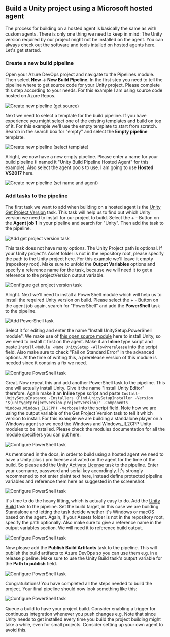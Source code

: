 ## Build a Unity project using a Microsoft hosted agent

The process for building on a hosted agent is basically the same as with custom agents. There is only one thing we need to keep in mind: The Unity version required by our project might not be installed on the agent. You can always check out the software and tools intalled on hosted agents [here](https://github.com/actions/virtual-environments). Let's get started.

### Create a new build pipeline

Open your Azure DevOps project and navigate to the Pipelines module. Then select **New -> New Build Pipeline**. In the first step you need to tell the pipeline where to get source code for your Unity project. Please complete this step according to your needs. For this example I am using source code hosted on Azure Repos.

![Create new pipeline (get source)](images/pipeline-new-pipeline-get-source.jpg)

Next we need to select a template for the build pipeline. If you have experience you might select one of the existing templates and build on top of it. For this example we'll use the empty template to start from scratch. Search in the search box for "empty" and select the **Empty pipeline** template.

![Create new pipeline (select template)](images/pipeline-new-pipeline-template.jpg)

Alright, we now have a new empty pipeline. Please enter a name for your build pipeline (I named it "Unity Build Pipeline Hosted Agent" for this example). Also select the agent pools to use. I am going to use **Hosted VS2017** here.

![Create new pipeline (set name and agent)](images/pipeline-new-pipeline-name.jpg)

### Add tasks to the pipeline

The first task we want to add when building on a hosted agent is the [Unity Get Project Version](unity-get-project-version.md) task. This task will help us to find out which Unity version we need to install for our project to build. Select the + - Button on the **Agent job 1** in your pipeline and search for "Unity". Then add the task to the pipeline.

![Add get project version task](images/pipeline-add-project-version-task.jpg)

This task does not have many options. The Unity Project path is optional. If your Unity project's Asset folder is not in the repository root, please specify the path to the Unity project here. For this example we'll leave it empty (repository root). Make sure to unfold the **Output Variables** options and specify a reference name for the task, because we will need it to get a reference to the projectVersion output variable.

![Configure get project version task](images/pipeline-edit-project-version-task.jpg)

Alright. Next we'll need to install a PowerShell module which will help us to install the required Unity version on build. Please select the + - Button on the agent job again, search for "PowerShell" and add the **PowerShell** task to the pipeline.

![Add PowerShell task](images/pipeline-add-powershell-task-1.jpg)

Select it for editing and enter the name "Install UnitySetup.PowerShell module". We make use of [this open source module](https://github.com/Microsoft/unitysetup.powershell) here to install Unity, so we need to install it first on the agent. Make it an **Inline** type script and paste `Install-Module -Name UnitySetup -AllowPrerelease` into the script field. Also make sure to check "Fail on Standard Error" in the advanced options. At the time of writing this, a prerelease version of this module is needed since it contains a fix we need.

![Configure PowerShell task](images/pipeline-edit-powershell-task-1.jpg)

Great. Now repeat this and add another PowerShell task to the pipeline. This one will actually install Unity. Give it the name "Install Unity Editor" therefore. Again make it an **Inline** type script and paste `Install-UnitySetupInstance -Installers (Find-UnitySetupInstaller -Version '$(unitygetprojectversion.projectVersion)' -Components Windows,Windows_IL2CPP) -Verbose` into the script field. Note how we are using the output variable of the Get Project Version task to tell it which version to install. For this example we are building a standalone player on a Windows agent so we need the Windows and Windows_IL2CPP Unity modules to be installed. Please check the modules documentation for all the module specifiers you can put here.

![Configure PowerShell task](images/pipeline-edit-powershell-task-2.jpg)

As mentioned in the docs, in order to build using a hosted agent we need to have a Unity plus / pro license activated on the agent for the time of the build. So please add the [Unity Activate License](unity-activate-license.md) task to the pipeline. Enter your username, password and serial key accordingly. It's strongly recommened to not enter plaint text here, instead define protected pipeline variables and reference them here as suggested in the screenshot.

![Configure PowerShell task](images/pipeline-edit-activate-license-task.jpg)

It's time to do the heavy lifting, which is actually easy to do. Add the [Unity Build](unity-build.md) task to the pipeline. Set the build target, in this case we are building Standalone and letting the task decide whether it's Windows or macOS based on the agent. Again, if your Assets folder is not in the repository root, specify the path optionally. Also make sure to give a reference name in the output variables section. We will need it to reference build output.

![Configure PowerShell task](images/pipeline-edit-unity-build-task.jpg)

Now please add the **Publish Build Artifacts** task to the pipeline. This will publish the build artifacts to Azure DevOps so you can use them e.g. in a release pipeline. Make sure to use the Unity Build task's output variable for the **Path to publish** field.

![Configure PowerShell task](images/pipeline-edit-publish-task.jpg)

Congratulations! You have completed all the steps needed to build the project. Your final pipeline should now look something like this:

![Configure PowerShell task](images/pipeline-full.jpg)

Queue a build to have your project build. Consider enabling a trigger for continuous integration whenever you push changes e.g. Note that since Unity needs to get installed every time you build the project building might take a while, even for small projects. Consider setting up your own agent to avoid this.
